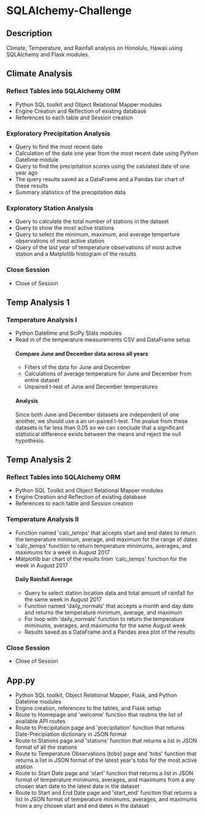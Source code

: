 # SQLAlchemy-Challenge

## Description
Climate, Temperature, and Rainfall analysis on Honolulu, Hawaii using SQLAlchemy and Flask modules.


## Climate Analysis
### Reflect Tables into SQLAlchemy ORM
* Python SQL toolkit and Object Relational Mapper modules
* Engine Creation and Reflection of existing database
* References to each table and Session creation
### Exploratory Precipitation Analysis
* Query to find the most recent date
* Calculation of the date one year from the most recent date using Python Datetime module
* Query to find the precipitation scores using the calulated date of one year ago
* The query results saved as a DataFrame and a Pandas bar chart of these results
* Summary statistics of the precipitation data
### Exploratory Station Analysis
* Query to calculate the total number of stations in the dataset
* Query to show the most active stations
* Query to select the minimum, maximum, and average temperture observations of most active station
* Query of the last year of temperature observations of most acitve station and a Matplotlib histogram of the results
### Close Session
* Close of Session


## Temp Analysis 1
### Temperature Analysis I
* Python Datetime and SciPy Stats modules
* Read in of the temperature measurements CSV and DataFrame setup
    #### Compare June and December data across all years
    * Filters of the data for June and December
    * Calculations of average temperature for June and December from entire dataset
    * Unpaired t-test of June and December temperatures
    #### Analysis
    Since both June and December datasets are independent of one another, we should use a an un-paired t-test. The pvalue from these datasets is far less than 0.05 so we can conclude that a significant statistical difference exists between the means and reject the null hypothesis.

## Temp Analysis 2
### Reflect Tables into SQLAlchemy ORM
* Python SQL Toolkit and Object Relational Mapper modules
* Engine Creation and Reflection of existing database
* References to each table and Session creation
### Temperature Analysis II
* Function named 'calc_temps' that accepts start and end dates to return the temperature mininum, average, and maximum for the range of dates
* 'calc_temps' function to return temperature minimums, averages, and maximums for a week in August 2017
* Matplotlib bar chart of the results from 'calc_temps' function for the week in August 2017
    #### Daily Rainfall Average
    * Query to select station location data and total amount of rainfall for the same week in August 2017
    * Function named 'daily_normals' that accepts a month and day date and returns the temperature minimum, average, and maximum
    * For loop with 'daily_normals' function to return the temperature miminums, averages, and maximums for the same August week
    * Results saved as a DataFrame and a Pandas area plot of the results
### Close Session
* Close of Session

## App.py
* Python SQL toolkit, Object Relational Mapper, Flask, and Python Datetime modules
* Engine creation, references to the tables, and Flask setup
* Route to Homepage and 'welcome' function that reutrns the list of available API routes
* Route to Precipitation page and 'precipitation' function that returns Date-Precipiation dictionary in JSON format
* Route to Stations page and 'stations' function that returns a list in JSON format of all the stations
* Route to Temperature Observations (tobs) page and 'tobs' function that returns a list in JSON format of the latest year's tobs for the most active station
* Route to Start Date page and 'start' function that returns a list in JSON format of temperature minimums, averages, and maximums from a any chosen start date to the latest date in the dataset
* Route to Start and End Date page and 'start_end' function that returns a list in JSON format of temperature minimums, averages, and maximums from a any chosen start and end dates in the dataset


